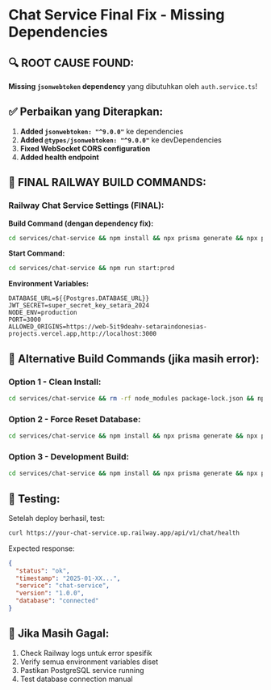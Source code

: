 # Chat Service Final Fix - Missing Dependencies

## 🔍 ROOT CAUSE FOUND:
**Missing `jsonwebtoken` dependency** yang dibutuhkan oleh `auth.service.ts`!

## ✅ Perbaikan yang Diterapkan:
1. **Added `jsonwebtoken: "^9.0.0"`** ke dependencies
2. **Added `@types/jsonwebtoken: "^9.0.0"`** ke devDependencies
3. **Fixed WebSocket CORS configuration**
4. **Added health endpoint**

## 🚀 FINAL RAILWAY BUILD COMMANDS:

### Railway Chat Service Settings (FINAL):

**Build Command (dengan dependency fix):**
```bash
cd services/chat-service && npm install && npx prisma generate && npx prisma db push --accept-data-loss && npm run build
```

**Start Command:**
```bash
cd services/chat-service && npm run start:prod
```

**Environment Variables:**
```
DATABASE_URL=${{Postgres.DATABASE_URL}}
JWT_SECRET=super_secret_key_setara_2024
NODE_ENV=production
PORT=3000
ALLOWED_ORIGINS=https://web-5it9deahv-setaraindonesias-projects.vercel.app,http://localhost:3000
```

## 🔧 Alternative Build Commands (jika masih error):

### Option 1 - Clean Install:
```bash
cd services/chat-service && rm -rf node_modules package-lock.json && npm install && npx prisma generate && npx prisma db push --accept-data-loss && npm run build
```

### Option 2 - Force Reset Database:
```bash
cd services/chat-service && npm install && npx prisma generate && npx prisma db push --force-reset && npm run build
```

### Option 3 - Development Build:
```bash
cd services/chat-service && npm install && npx prisma generate && npx prisma db push && NODE_ENV=development npm run build
```

## 🎯 Testing:
Setelah deploy berhasil, test:
```bash
curl https://your-chat-service.up.railway.app/api/v1/chat/health
```

Expected response:
```json
{
  "status": "ok",
  "timestamp": "2025-01-XX...",
  "service": "chat-service",
  "version": "1.0.0",
  "database": "connected"
}
```

## 🚨 Jika Masih Gagal:
1. Check Railway logs untuk error spesifik
2. Verify semua environment variables diset
3. Pastikan PostgreSQL service running
4. Test database connection manual
